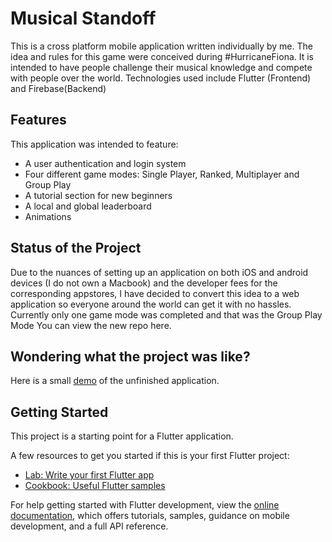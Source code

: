 # Musical Standoff

This is a cross platform mobile application written individually by me.
The idea and rules for this game were conceived during #HurricaneFiona. It is intended to have people challenge their musical knowledge and compete with people over the world.
Technologies used include Flutter (Frontend) and Firebase(Backend)

## Features
This application was intended to feature:
- A user authentication and login system
- Four different game modes: Single Player, Ranked, Multiplayer and Group Play
- A tutorial section for new beginners
- A local and global leaderboard
- Animations

## Status of the Project
Due to the nuances of setting up an application on both iOS and android devices (I do not own a Macbook) and the developer fees for the corresponding appstores, I have decided to convert this idea to a web application so everyone around the world can get it with no hassles.
Currently only one game mode was completed and that was the Group Play Mode
You can view the new repo here.

## Wondering what the project was like?
Here is a small [demo](https://drive.google.com/file/d/1KdsDxQFqUNTdgIlbi-XoB5Z3S1C9-EMg/view?usp=sharing) of the unfinished application.


## Getting Started

This project is a starting point for a Flutter application.

A few resources to get you started if this is your first Flutter project:

- [Lab: Write your first Flutter app](https://docs.flutter.dev/get-started/codelab)
- [Cookbook: Useful Flutter samples](https://docs.flutter.dev/cookbook)

For help getting started with Flutter development, view the
[online documentation](https://docs.flutter.dev/), which offers tutorials,
samples, guidance on mobile development, and a full API reference.
